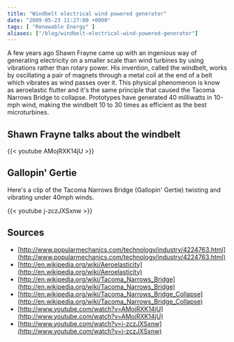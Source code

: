 ```yaml
---
title: "Windbelt electrical wind powered generator"
date: "2009-05-23 11:27:00 +0000"
tags: [ "Renewable Energy" ]
aliases: ["/blog/windbelt-electrical-wind-powered-generator"]
---
```

A few years ago Shawn Frayne came up with an ingenious way of generating electricity on a smaller scale than wind turbines by using vibrations rather than rotary power. His invention, called the windbelt, works by oscillating a pair of magnets through a metal coil at the end of a belt which vibrates as wind passes over it. This physical phenomenon is know as aeroelastic flutter and it's the same principle that caused the Tacoma Narrows Bridge to collapse. Prototypes have generated 40 milliwatts in 10-mph wind, making the windbelt 10 to 30 times as efficient as the best microturbines.

<!--more-->

## Shawn Frayne talks about the windbelt

{{< youtube AMojRXK14jU >}}

## Gallopin' Gertie

Here's a clip of the Tacoma Narrows Bridge (Gallopin' Gertie) twisting and vibrating under 40mph winds.

{{< youtube j-zczJXSxnw >}}

## Sources

* [http://www.popularmechanics.com/technology/industry/4224763.html](http://www.popularmechanics.com/technology/industry/4224763.html)
* [http://en.wikipedia.org/wiki/Aeroelasticity](http://en.wikipedia.org/wiki/Aeroelasticity)
* [http://en.wikipedia.org/wiki/Tacoma_Narrows_Bridge](http://en.wikipedia.org/wiki/Tacoma_Narrows_Bridge)
* [http://en.wikipedia.org/wiki/Tacoma_Narrows_Bridge_Collapse](http://en.wikipedia.org/wiki/Tacoma_Narrows_Bridge_Collapse)
* [http://www.youtube.com/watch?v=AMojRXK14jU](http://www.youtube.com/watch?v=AMojRXK14jU)
* [http://www.youtube.com/watch?v=j-zczJXSxnw](http://www.youtube.com/watch?v=j-zczJXSxnw)

